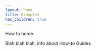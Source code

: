 ```yaml
---
layout: home
title: Examples
has_children: true
---
```


How to home.

Blah blah blah, info about How-to Guides.
